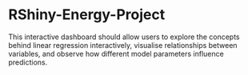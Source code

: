 # RShiny-Energy-Project

This interactive dashboard should allow users to explore the concepts behind linear regression interactively, visualise relationships between variables, and observe how different model parameters influence predictions.
